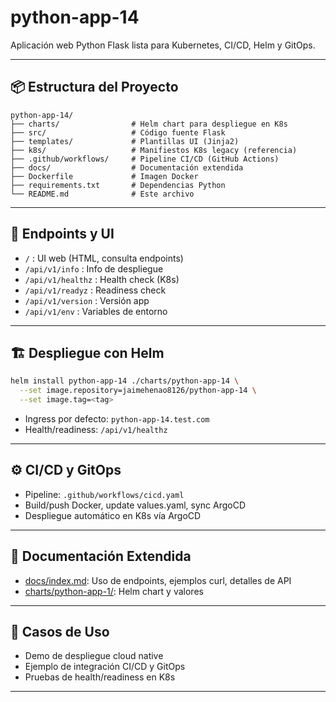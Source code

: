 # python-app-14

Aplicación web Python Flask lista para Kubernetes, CI/CD, Helm y GitOps.

---

## 📦 Estructura del Proyecto

```
python-app-14/
├── charts/                # Helm chart para despliegue en K8s
├── src/                   # Código fuente Flask
├── templates/             # Plantillas UI (Jinja2)
├── k8s/                   # Manifiestos K8s legacy (referencia)
├── .github/workflows/     # Pipeline CI/CD (GitHub Actions)
├── docs/                  # Documentación extendida
├── Dockerfile             # Imagen Docker
├── requirements.txt       # Dependencias Python
└── README.md              # Este archivo
```

---

## 🚀 Endpoints y UI

- `/` : UI web (HTML, consulta endpoints)
- `/api/v1/info` : Info de despliegue
- `/api/v1/healthz` : Health check (K8s)
- `/api/v1/readyz` : Readiness check
- `/api/v1/version` : Versión app
- `/api/v1/env` : Variables de entorno

---

## 🏗️ Despliegue con Helm

```sh
helm install python-app-14 ./charts/python-app-14 \
  --set image.repository=jaimehenao8126/python-app-14 \
  --set image.tag=<tag>
```

- Ingress por defecto: `python-app-14.test.com`
- Health/readiness: `/api/v1/healthz`

---

## ⚙️ CI/CD y GitOps

- Pipeline: `.github/workflows/cicd.yaml`
- Build/push Docker, update values.yaml, sync ArgoCD
- Despliegue automático en K8s vía ArgoCD

---

## 📝 Documentación Extendida

- [docs/index.md](./docs/index.md): Uso de endpoints, ejemplos curl, detalles de API
- [charts/python-app-1/](./charts/python-app-14/): Helm chart y valores

---

## 🧩 Casos de Uso

- Demo de despliegue cloud native
- Ejemplo de integración CI/CD y GitOps
- Pruebas de health/readiness en K8s

---
